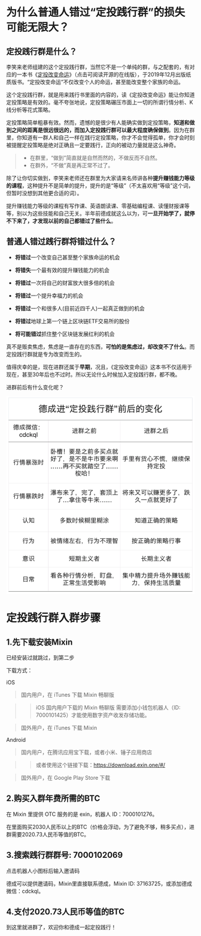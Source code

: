 # 为什么普通人错过“定投践行群”的损失可能无限大？

## 定投践行群是什么？

李笑来老师组建的这个定投践行群，当然它不是一个单纯的群，与之配套的，有对应的一本书《[定投改变命运](https://onregularinvesting.com)》（点击可阅读开源的在线版），于2019年12月出版纸质版书。“定投改变命运”不仅改变个人的命运，甚至能改变整个家族的命运。

这个定投践行群，就是用来践行书里面的内容的，读《定投改变命运》能让你知道定投策略是有效的。毫不夸张地说，定投策略碾压市面上一切的所谓行情分析、K线分析等花式策略。

定投策略简单粗暴有效。然而，遗憾的是很少有人能确实做到定投策略，**知道和做到之间的距离是很远很远的，而加入定投践行群可以最大程度确保做到**。因为在群里，你知道有一群人和自己一样在践行定投策略，你才不会觉得孤单，你才会时刻被提醒定投策略是绝对正确且一定要践行，正向的被动力量就是这么神奇。

> * 在群里，“做到”简直就是自然而然的，不做反而不自然。
> * 在群外，“不做”真是再正常不过了。

除了让你切实做到，李笑来老师还在群里为大家请来名师讲各种**提升赚钱能力等级的课程**，这种提升不是简单的提升，提升的是“等级”（不太喜欢用“等级”这个词，但暂时没想到其他更合适的词）。

提升赚钱能力等级的课程有写作课、英语朗读课、零基础编程课、读懂财报课等等，别以为这些技能和自己无关。半年前德成就这么以为，可**一旦开始学了，就停不下来了，才发现以前的自己都错过了些什么**。

## 普通人错过践行群将错过什么？

* **将错过**一个改变自己甚至整个家族命运的机会

* **将错失**一个最有效的提升赚钱能力的机会

* **将错过**一次将自己的财富放大很多倍的机会

* **将错过**一个提升幸福力的机会

* **将错过**一个和很多人(目前近四千人)一起真正做到的机会

* **将错过**地球上第一个链上区块链ETF交易所的股份

* **将可能错过**抓住整个区块链发展红利的机会


真不是贩卖焦虑，焦虑是一直存在的东西，**可怕的是焦虑过，却改变不了什么**。而定投践行群就是专为改变而生的。

值得庆幸的是，现在进群还属于**早期**，况且，《定投改变命运》这本书不仅适用于现在，甚至30年后也不过时。所以无论什么时候加入定投践行群，都不晚。


进群前后有什么变化呢？

![decheng-changes.png](images/decheng-changes.png)

# 定投践行群入群步骤

## 1.先下载安装Mixin

已经安装过就跳过，到第二步

下载方式：

iOS
> 国内用户，在 iTunes 下载 Mixin 畅聊版

>> iOS 国内用户下载的 Mixin 畅聊版 需要添加小钱包机器人（ID: 7000101425）才能使用数字资产收发存储功能。

> 国外用户，在 iTunes 下载 Mixin

Android
> 国内用户，在腾讯应用宝下载，或者小米、锤子应用商店

>> 或者使用这个链接下载：https://download.exin.one/#/

> 国外用户，在 Google Play Store 下载

## 2.购买入群年费所需的BTC

在 Mixin 里提供 OTC 服务的是 exin，机器人 ID：7000101276。

在里面购买2030人民币以上的BTC（价格会浮动，为了避免不够，稍多买点），进群需要2020.73人民币等值的BTC。

## 3.搜索践行群群号: 7000102069

点击机器人小图标后输入邀请码

德成可以提供邀请码，Mixin里直接联系德成，Mixin ID: 37163725，或添加德成微信：cdckql。

## 4.支付2020.73人民币等值的BTC

到这里就进群了，欢迎你和德成一起定投践行！

